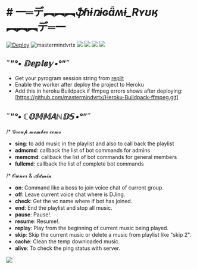 #  #  一═デ︻︻︻_**ֆɦɨռɨɢǟʍɨ_Rʏʊӄ**_︻︻︻デ═一 
[![Deploy](https://www.herokucdn.com/deploy/button.svg)](https://heroku.com/deploy?template=https://github.com/mastermindvrtx/Riyuk-SingerVrtxBot.git/tree/Vrtx)
<img align="centre" src="https://img.shields.io/badge/Made%20for-VSCode-1f425f.svg" alt="mastermindvrtx"/>
<img align="centre" src="http://ForTheBadge.com/images/badges/made-with-python.svg" />
<img align="centre" src="https://img.shields.io/badge/Arch_Linux-1793D1?style=for-the-badge&logo=arch-linux&logoColor=white"/> 
<img aligh="centre" src="https://img.shields.io/badge/Maintained%3F-yes-green.svg"/>
<img src="https://telegra.ph/file/2e419eca28153982c5e54.jpg" align="centre"/>

## ˜”*°• 𝔻𝕖𝕡𝕝𝕠𝕪 •°*”˜

- Get your pyrogram session string from [replit]()
- Enable the worker after deploy the project to Heroku
- Add this in heroku Buildpack if ffmpeg errors shows after deploying:[https://github.com/mastermindvrtx/Heroku-Buildpack-ffmpeg.git]



## ˜”*°• ℂ𝕆𝕄𝕄𝔸ℕ𝔻𝕊 •°*”˜

/* 𝓖𝓻𝓸𝓾𝓹 𝓶𝓮𝓶𝓫𝓮𝓻 𝓬𝓸𝓶𝓼

- 𝐬𝐢𝐧𝐠: to add music in the playlist and also to call back the playlist
- 𝐚𝐝𝐦𝐜𝐦𝐝: callback the list of bot commands for admins
- 𝐦𝐞𝐦𝐜𝐦𝐝: callback the list of bot commands for general members
- 𝐟𝐮𝐥𝐥𝐜𝐦𝐝: callback the list of complete bot commands

/*  𝓞𝔀𝓷𝓮𝓻 & 𝓐𝓭𝓶𝓲𝓷 

- 𝐨𝐧: Command like a boss to join voice chat of current group.
- 𝐨𝐟𝐟: Leave current voice chat where is DJing.
- 𝐜𝐡𝐞𝐜𝐤: Get the vc name where if bot has joined.
- 𝐞𝐧𝐝: End the playlist and stop all music.
- 𝐩𝐚𝐮𝐬𝐞: Pause!.
- 𝐫𝐞𝐬𝐮𝐦𝐞: Resume!.
- 𝐫𝐞𝐩𝐥𝐚𝐲: Play from the beginning of current music being played.
- 𝐬𝐤𝐢𝐩: Skip the current music or delete a music from playlist like "skip 2".
- 𝐜𝐚𝐜𝐡𝐞: Clean the temp downloaded music. 
- 𝐚𝐥𝐢𝐯𝐞: To check the ping status with server.
<img src="https://telegra.ph/file/2e419eca28153982c5e54.jpg" align="centre"/>
